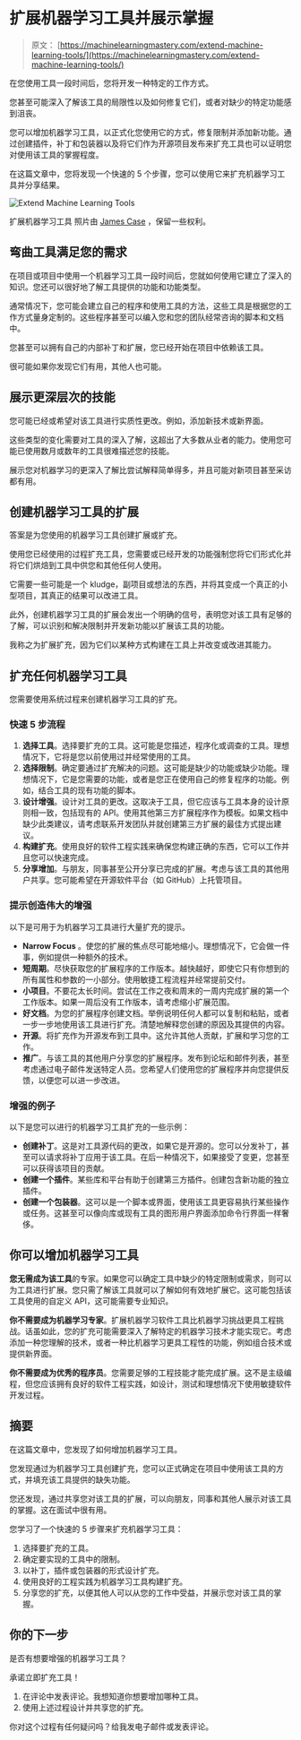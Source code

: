# 扩展机器学习工具并展示掌握

> 原文： [https://machinelearningmastery.com/extend-machine-learning-tools/](https://machinelearningmastery.com/extend-machine-learning-tools/)

在您使用工具一段时间后，您将开发一种特定的工作方式。

您甚至可能深入了解该工具的局限性以及如何修复它们，或者对缺少的特定功能感到沮丧。

您可以增加机器学习工具，以正式化您使用它的方式，修复限制并添加新功能。通过创建插件，补丁和包装器以及将它们作为开源项目发布来扩充工具也可以证明您对使用该工具的掌握程度。

在这篇文章中，您将发现一个快速的 5 个步骤，您可以使用它来扩充机器学习工具并分享结果。

![Extend Machine Learning Tools](img/c4385e5bbe979d459867787fef36db6d.jpg)

扩展机器学习工具
照片由 [James Case](https://www.flickr.com/photos/capcase/4970062156/) ，保留一些权利。

## 弯曲工具满足您的需求

在项目或项目中使用一个机器学习工具一段时间后，您就如何使用它建立了深入的知识。您还可以很好地了解工具提供的功能和功能类型。

通常情况下，您可能会建立自己的程序和使用工具的方法，这些工具是根据您的工作方式量身定制的。这些程序甚至可以编入您和您的团队经常咨询的脚本和文档中。

您甚至可以拥有自己的内部补丁和扩展，您已经开始在项目中依赖该工具。

很可能如果你发现它们有用，其他人也可能。

## 展示更深层次的技能

您可能已经或希望对该工具进行实质性更改。例如，添加新技术或新界面。

这些类型的变化需要对工具的深入了解，这超出了大多数从业者的能力。使用您可能已使用数月或数年的工具很难描述您的技能。

展示您对机器学习的更深入了解比尝试解释简单得多，并且可能对新项目甚至采访都有用。

## 创建机器学习工具的扩展

答案是为您使用的机器学习工具创建扩展或扩充。

使用您已经使用的过程扩充工具，您需要或已经开发的功能强制您将它们形式化并将它们烘焙到工具中供您和其他任何人使用。

它需要一些可能是一个 kludge，副项目或想法的东西，并将其变成一个真正的小型项目，其真正的结果可以改进工具。

此外，创建机器学习工具的扩展会发出一个明确的信号，表明您对该工具有足够的了解，可以识别和解决限制并开发新功能以扩展该工具的功能。

我称之为扩展扩充，因为它们以某种方式构建在工具上并改变或改进其能力。

## 扩充任何机器学习工具

您需要使用系统过程来创建机器学习工具的扩充。

### 快速 5 步流程

1.  **选择工具**。选择要扩充的工具。这可能是您描述，程序化或调查的工具。理想情况下，它将是您以前使用过并经常使用的工具。
2.  **选择限制**。确定要通过扩充解决的问题。这可能是缺少的功能或缺少功能。理想情况下，它是您需要的功能，或者是您正在使用自己的修复程序的功能。例如，结合工具的现有功能的脚本。
3.  **设计增强**。设计对工具的更改。这取决于工具，但它应该与工具本身的设计原则相一致，包括现有的 API。使用其他第三方扩展程序作为模板。如果文档中缺少此类建议，请考虑联系开发团队并就创建第三方扩展的最佳方式提出建议。
4.  **构建扩充**。使用良好的软件工程实践来确保您构建正确的东西，它可以工作并且您可以快速完成。
5.  **分享增加**。与朋友，同事甚至公开分享已完成的扩展。考虑与该工具的其他用户共享。您可能希望在开源软件平台（如 GitHub）上托管项目。

### 提示创造伟大的增强

以下是可用于为机器学习工具进行大量扩充的提示。

*   **Narrow Focus** 。使您的扩展的焦点尽可能地缩小。理想情况下，它会做一件事，例如提供一种额外的技术。
*   **短周期**。尽快获取您的扩展程序的工作版本。越快越好，即使它只有你想到的所有属性和参数的一小部分。使用敏捷工程流程并经常提前交付。
*   **小项目**。不要花太长时间。尝试在工作之夜和周末的一周内完成扩展的第一个工作版本。如果一周后没有工作版本，请考虑缩小扩展范围。
*   **好文档**。为您的扩展程序创建文档。举例说明任何人都可以复制和粘贴，或者一步一步地使用该工具进行扩充。清楚地解释您创建的原因及其提供的内容。
*   **开源**。将扩充作为开源发布到工具中。这允许其他人贡献，扩展和学习您的工作。
*   **推广**。与该工具的其他用户分享您的扩展程序。发布到论坛和邮件列表，甚至考虑通过电子邮件发送特定人员。您希望人们使用您的扩展程序并向您提供反馈，以便您可以进一步改进。

### 增强的例子

以下是您可以进行的机器学习工具扩充的一些示例：

*   **创建补丁**。这是对工具源代码的更改，如果它是开源的。您可以分发补丁，甚至可以请求将补丁应用于该工具。在后一种情况下，如果接受了变更，您甚至可以获得该项目的贡献。
*   **创建一个插件**。某些库和平台有助于创建第三方插件。创建包含新功能的独立插件。
*   **创建一个包装器**。这可以是一个脚本或界面，使用该工具更容易执行某些操作或任务。这甚至可以像向库或现有工具的图形用户界面添加命令行界面一样奢侈。

## 你可以增加机器学习工具

**您无需成为该工具**的专家。如果您可以确定工具中缺少的特定限制或需求，则可以为工具进行扩展。您只需了解该工具就可以了解如何有效地扩展它。这可能包括该工具使用的自定义 API，这可能需要专业知识。

**你不需要成为机器学习专家**。扩展机器学习软件工具比机器学习挑战更具工程挑战。话虽如此，您的扩充可能需要深入了解特定的机器学习技术才能实现它。考虑添加一种您理解的技术，或者一种比机器学习更具工程性的功能，例如组合技术或提供新界面。

**你不需要成为优秀的程序员**。您需要足够的工程技能才能完成扩展。这不是主级编程，但您应该拥有良好的软件工程实践，如设计，测试和理想情况下使用敏捷软件开发过程。

## 摘要

在这篇文章中，您发现了如何增加机器学习工具。

您发现通过为机器学习工具创建扩充，您可以正式确定在项目中使用该工具的方式，并填充该工具提供的缺失功能。

您还发现，通过共享您对该工具的扩展，可以向朋友，同事和其他人展示对该工具的掌握。这在面试中很有用。

您学习了一个快速的 5 步骤来扩充机器学习工具：

1.  选择要扩充的工具。
2.  确定要实现的工具中的限制。
3.  以补丁，插件或包装器的形式设计扩充。
4.  使用良好的工程实践为机器学习工具构建扩充。
5.  分享您的扩充，以便其他人可以从您的工作中受益，并展示您对该工具的掌握。

## 你的下一步

是否有想要增强的机器学习工具？

承诺立即扩充工具！

1.  在评论中发表评论。我想知道你想要增加哪种工具。
2.  使用上述过程设计并共享您的扩充。

你对这个过程有任何疑问吗？给我发电子邮件或发表评论。